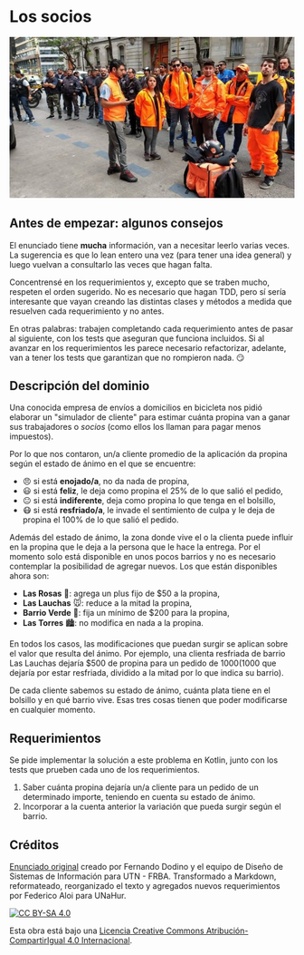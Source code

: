# Los socios

![Portada](assets/portada.jpg)

## Antes de empezar: algunos consejos

El enunciado tiene **mucha** información, van a necesitar leerlo varias veces. La sugerencia es que lo lean entero una vez (para tener una idea general) y luego vuelvan a consultarlo las veces que hagan falta.

Concentrensé en los requerimientos y, excepto que se traben mucho, respeten el orden sugerido. No es necesario que hagan TDD, pero sí sería interesante que vayan creando las distintas clases y métodos a medida que resuelven cada requerimiento y no antes.

En otras palabras: trabajen completando cada requerimiento antes de pasar al siguiente, con los tests que aseguran que funciona incluidos. Si al avanzar en los requerimientos les parece necesario refactorizar, adelante, van a tener los tests que garantizan que no rompieron nada. :smirk:

## Descripción del dominio

Una conocida empresa de envíos a domicilios en bicicleta nos pidió elaborar un "simulador de cliente" para estimar cuánta propina van a ganar sus trabajadores o _socios_ (como ellos los llaman para pagar menos impuestos).

Por lo que nos contaron, un/a cliente promedio de la aplicación da propina según el estado de ánimo en el que se encuentre:

* :angry: si está **enojado/a**, no da nada de propina,
* :smiley: si está **feliz**, le deja como propina el 25% de lo que salió el pedido,
* :neutral_face: si está **indiferente**, deja como propina lo que tenga en el bolsillo,
* :mask: si está **resfriado/a**, le invade el sentimiento de culpa y le deja de propina el 100% de lo que salió el pedido.

Además del estado de ánimo, la zona donde vive el o la clienta puede influir en la propina que le deja a la persona que le hace la entrega. Por el momento solo está disponible en unos pocos barrios y no es necesario contemplar la posibilidad de agregar nuevos. Los que están disponibles ahora son:

* **Las Rosas** :rose:: agrega un plus fijo de $50 a la propina,
* **Las Lauchas** :mouse:: reduce a la mitad la propina,
* **Barrio Verde** :money_with_wings:: fija un mínimo de $200 para la propina,
* **Las Torres** :cityscape:: no modifica en nada a la propina.

En todos los casos, las modificaciones que puedan surgir se aplican sobre el valor que resulta del ánimo. Por ejemplo, una clienta resfriada de barrio Las Lauchas dejaría $500 de propina para un pedido de $1000 ($1000 que dejaría por estar resfriada, dividido a la mitad por lo que indica su barrio).

De cada cliente sabemos su estado de ánimo, cuánta plata tiene en el bolsillo y en qué barrio vive. Esas tres cosas tienen que poder modificarse en cualquier momento.

## Requerimientos

Se pide implementar la solución a este problema en Kotlin, junto con los tests que prueben cada uno de los requerimientos.

1. Saber cuánta propina dejaría un/a cliente para un pedido de un determinado importe, teniendo en cuenta su estado de ánimo.
1. Incorporar a la cuenta anterior la variación que pueda surgir según el barrio.

## Créditos

[Enunciado original](https://sites.google.com/site/utndesign/material/guia-de-ejercicios/guia-objetos-patrones/mozo-la-cuenta) creado por Fernando Dodino y el equipo de Diseño de Sistemas de Información para UTN - FRBA. Transformado a Markdown, reformateado, reorganizado el texto y agregados nuevos requerimientos por Federico Aloi para UNaHur.

[![CC BY-SA 4.0][cc-by-sa-image]][cc-by-sa]

Esta obra está bajo una [Licencia Creative Commons Atribución-CompartirIgual 4.0 Internacional][cc-by-sa].

[cc-by-sa]: https://creativecommons.org/licenses/by-sa/4.0/deed.es
[cc-by-sa-image]: https://licensebuttons.net/l/by-sa/4.0/88x31.png
